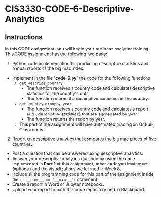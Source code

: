 # CIS3330-CODE-6-Descriptive-Analytics
## Instructions

In this CODE assignment, you will begin your business analytics training. This CODE assignment has the following two parts:

1. Python code implementation for producing descriptive statistics and annual reports of the big mac index.
  + Implement in the file **'code_6.py'** the code for the following functions
    + `get_describe_country`
      * The function receives a country code and calculates descriptive statistics for the country's data.
      * The function returns the descriptive statistics for the country.
    + `get_country_groupby_year`
      * The function receives a country code and calculates a report (e.g., descriptive statistics) that are aggregated by year
      * The function returns the report by year.
    + This part of the assignment will have automated grading on GitHub Classrooms.
2. Report on descriptive analytics that compares the big mac prices of five countries.
  + Post a question that can be answered using descriptive analytics.
  + Answer your descriptive analytics question by using the code implemented in **Part 1** of this assignment, other code you implement (optional) and the visualizations we learned in Week 8.
  + Include all the programming code for this part of the assignment inside the `if __name__ == "__main__":` statement.
  + Create a report in Word or Jupyter notebooks.
  + Upload your report to both this code repository and to Blackboard.
